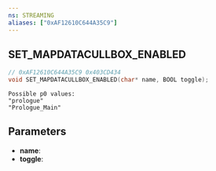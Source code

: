 ```yaml
---
ns: STREAMING
aliases: ["0xAF12610C644A35C9"]
---
```

## SET_MAPDATACULLBOX_ENABLED

```c
// 0xAF12610C644A35C9 0x403CD434
void SET_MAPDATACULLBOX_ENABLED(char* name, BOOL toggle);
```

```
Possible p0 values:  
"prologue"  
"Prologue_Main"  
```

## Parameters
* **name**:
* **toggle**:

